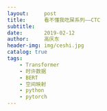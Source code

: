 ```yaml
---
layout:     post
title:      看不懂我吃屎系列——CTC
subtitle:   
date:       2019-02-12
author:     高庆东
header-img: img/ceshi.jpg
catalog: true
tags:
    - Transformer
    - 时许数据
    - BERT
    - 空间映射
    - python
    - pytorch
---
```


### 
